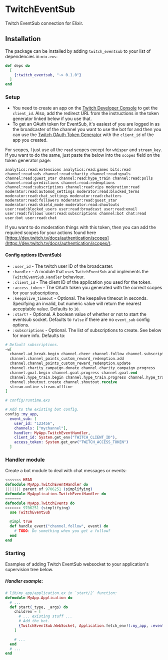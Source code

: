 # TwitchEventSub

Twitch EventSub connection for Elixir.

## Installation

The package can be installed by adding `twitch_eventsub` to your list of
dependencies in `mix.exs`:

```elixir
def deps do
  [
    {:twitch_eventsub, "~> 0.1.0"}
  ]
end
```

### Setup

* You need to create an app on the [Twitch Developer Console](https://dev.twitch.tv/console/apps/create)
   to get the `client_id`. Also, add the redirect URL from the instructions in the token generator
   linked below if you use that.
 * To get an OAuth token for EventSub, it's easiest of you are logged in as the broadcaster of the
   channel you want to use the bot for and then you can use the [Twitch OAuth Token Generator](https://twitchapps.com/tokengen/)
   with the `client_id` of the app you created.

For scopes, I just use all the `read` scopes except for `whisper` and `stream_key`. If you want to
do the same, just paste the below into the `scopes` field on the token generator page:

```
analytics:read:extensions analytics:read:games bits:read channel:read:ads channel:read:charity channel:read:goals channel:read:guest_star channel:read:hype_train channel:read:polls channel:read:predictions channel:read:redemptions channel:read:subscriptions channel:read:vips moderation:read moderator:read:automod_settings moderator:read:blocked_terms moderator:read:chat_settings moderator:read:chatters moderator:read:followers moderator:read:guest_star moderator:read:shield_mode moderator:read:shoutouts user:read:blocked_users user:read:broadcast user:read:email user:read:follows user:read:subscriptions channel:bot chat:read user:bot user:read:chat
```

If you want to do moderation things with this token, then you can add the required scopes for
your actions found here [https://dev.twitch.tv/docs/authentication/scopes](https://dev.twitch.tv/docs/authentication/scopes/).

#### Config options (EventSub)

 * `:user_id` - The twitch user ID of the broadcaster.
 * `:handler` - A module that `use`s `TwitchEventSub` and implements the `TwitchEventSub.Handler` behaviour.
 * `:client_id` - The client ID of the application you used for the token.
 * `:access_token` - The OAuth token you generated with the correct scopes for your subscriptions.
 * `:keepalive_timeout` - Optional. The keepalive timeout in seconds. Specifying an invalid,
   but numeric value will return the nearest acceptable value. Defaults to `10`.
 * `:start?` - Optional. A boolean value of whether or not to start the eventsub socket.
   Defaults to `false` if there are no `event_sub` config options.
 * `:subscriptions` - Optional. The list of subscriptions to create. See below for more info.
   Defaults to:

```elixir
# Default subscriptions.
~w[
  channel.ad_break.begin channel.cheer channel.follow channel.subscription.end
  channel.channel_points_custom_reward_redemption.add
  channel.channel_points_custom_reward_redemption.update
  channel.charity_campaign.donate channel.charity_campaign.progress
  channel.goal.begin channel.goal.progress channel.goal.end
  channel.hype_train.begin channel.hype_train.progress channel.hype_train.end
  channel.shoutout.create channel.shoutout.receive
  stream.online stream.offline
]
```

```elixir
# config/runtime.exs

# Add to the existing bot config.
config :my_app,
  event_sub: [
    user_id: "123456",
    channels: ["mychannel"],
    handler: MyApp.TwitchEventHandler,
    client_id: System.get_env("TWITCH_CLIENT_ID"),
    access_token: System.get_env("TWITCH_ACCESS_TOKEN")
  ]
```

### Handler module

Create a bot module to deal with chat messages or events:

```elixir
<<<<<<< HEAD
defmodule MyApp.TwitchEventHandler do
||||||| parent of 9706251 (simplifying)
defmodule MyApplication.TwitchEventHandler do
=======
defmodule MyApp.TwitchEvents do
>>>>>>> 9706251 (simplifying)
  use TwitchEventSub

  @impl true
  def handle_event("channel.follow", event) do
    # TODO: Do something when you get a follow?
  end
end
```

### Starting

Examples of adding Twitch EventSub websocket to your application's supervision tree below.

##### Handler example:

```elixir
# lib/my_app/application.ex in `start/2` function:
defmodule MyApp.Application do
  # ...
  def start(_type, _args) do
    children = [
      # ... existing stuff ...
      # Add the bot.
      {TwitchEventSub.WebSocket, Application.fetch_env!(:my_app, :event_sub)}
    ]

    # ...
  end
  # ...
end
```
